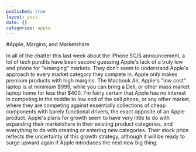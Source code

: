 ```yaml
---
published: true
layout: post
date: {}
categories: apple
---
```


#Apple, Margins, and Marketshare

In all of the chatter this last week about the IPhone 5C/S announcement, a lot of tech pundits have been second guessing Apple's lack of a truly low end phone for "emerging" markets. They don't seem to understand Apple's approach to every market category they compete in. Apple only makes premium products with high margins. The Macbook Air, Apple's "low cost" laptop is at minimum $999, while you can bring a Dell, or other mass market laptop home for less that $400. I'm fairly certain that Apple has no interest in competing in the middle to low end of the cell phone, or any other market, where they are competing against essentially collections of cheap components with barely functional drivers, the exact opposite of an Apple product. 
Apple's plans for growth seem to have very little to do with expanding their marketshare in their existing product categories, and everything to do with creating or entering new categories. Their stock price reflects the uncertainty of this growth strategy, although it will be ready to surge upward again if Apple introduces the next new big thing.